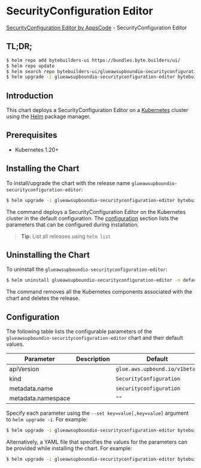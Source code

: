 # SecurityConfiguration Editor

[SecurityConfiguration Editor by AppsCode](https://byte.builders) - SecurityConfiguration Editor

## TL;DR;

```bash
$ helm repo add bytebuilders-ui https://bundles.byte.builders/ui/
$ helm repo update
$ helm search repo bytebuilders-ui/glueawsupboundio-securityconfiguration-editor --version=v0.4.18
$ helm upgrade -i glueawsupboundio-securityconfiguration-editor bytebuilders-ui/glueawsupboundio-securityconfiguration-editor -n default --create-namespace --version=v0.4.18
```

## Introduction

This chart deploys a SecurityConfiguration Editor on a [Kubernetes](http://kubernetes.io) cluster using the [Helm](https://helm.sh) package manager.

## Prerequisites

- Kubernetes 1.20+

## Installing the Chart

To install/upgrade the chart with the release name `glueawsupboundio-securityconfiguration-editor`:

```bash
$ helm upgrade -i glueawsupboundio-securityconfiguration-editor bytebuilders-ui/glueawsupboundio-securityconfiguration-editor -n default --create-namespace --version=v0.4.18
```

The command deploys a SecurityConfiguration Editor on the Kubernetes cluster in the default configuration. The [configuration](#configuration) section lists the parameters that can be configured during installation.

> **Tip**: List all releases using `helm list`

## Uninstalling the Chart

To uninstall the `glueawsupboundio-securityconfiguration-editor`:

```bash
$ helm uninstall glueawsupboundio-securityconfiguration-editor -n default
```

The command removes all the Kubernetes components associated with the chart and deletes the release.

## Configuration

The following table lists the configurable parameters of the `glueawsupboundio-securityconfiguration-editor` chart and their default values.

|     Parameter      | Description |                 Default                  |
|--------------------|-------------|------------------------------------------|
| apiVersion         |             | <code>glue.aws.upbound.io/v1beta1</code> |
| kind               |             | <code>SecurityConfiguration</code>       |
| metadata.name      |             | <code>securityconfiguration</code>       |
| metadata.namespace |             | <code>""</code>                          |


Specify each parameter using the `--set key=value[,key=value]` argument to `helm upgrade -i`. For example:

```bash
$ helm upgrade -i glueawsupboundio-securityconfiguration-editor bytebuilders-ui/glueawsupboundio-securityconfiguration-editor -n default --create-namespace --version=v0.4.18 --set apiVersion=glue.aws.upbound.io/v1beta1
```

Alternatively, a YAML file that specifies the values for the parameters can be provided while
installing the chart. For example:

```bash
$ helm upgrade -i glueawsupboundio-securityconfiguration-editor bytebuilders-ui/glueawsupboundio-securityconfiguration-editor -n default --create-namespace --version=v0.4.18 --values values.yaml
```
